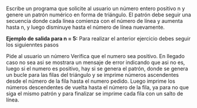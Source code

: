 Escribe un programa que solicite al usuario un número entero positivo n y genere un patrón numérico en forma de triángulo. El patrón debe seguir una secuencia donde cada línea comienza con el número de línea y aumenta hasta n, y luego disminuye hasta el número de línea nuevamente.

**Ejemplo de salida para n = 5:**
Para realizar el anterior ejercicio debes seguir los siguienntes pasos

Pide al usuario un número 
Verifica que el numero sea positivo. En llegado caso no sea asi se mostrara un mensaje de error indicando que asi no es, luego
si el numero es positivo, hay si se genera el patrón, donde se genera un bucle para las filas del triángulo y se imprime números ascendentes desde el número de la fila hasta el numero pedido.
Luego imprime los números descendentes de vuelta hasta el número de la fila, ya para no que siga el mismo patrón y para finalizar se imprime cada fila con un salto de línea.
